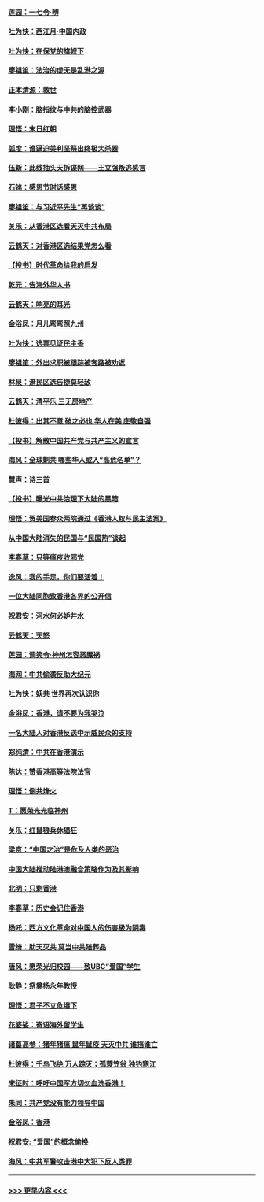 #### [莲园：一七令‧辨](../pages/nsc993/n11692558.md?t=12011655) 
#### [吐为快：西江月·中国内政](../pages/nsc993/n11692071.md?t=12011655) 
#### [吐为快：在保党的旗帜下](../pages/nsc993/n11691188.md?t=12011655) 
#### [廖祖笙：法治的虚无是乱港之源](../pages/nsc993/n11690605.md?t=12011655) 
#### [正本清源：救世](../pages/nsc993/n11689134.md?t=12011655) 
#### [李小刚：脑指纹与中共的脑控武器](../pages/nsc993/n11688900.md?t=12011655) 
#### [理悟：末日红朝](../pages/nsc993/n11688829.md?t=12011655) 
#### [弧度：谁逼迫美利坚祭出终极大杀器](../pages/nsc993/n11688735.md?t=12011655) 
#### [伍新：此线抽头天拆谍网——王立强叛逃感言](../pages/nsc993/n11687981.md?t=12011655) 
#### [石铭：感恩节时话感恩](../pages/nsc993/n11687568.md?t=12011655) 
#### [廖祖笙：与习近平先生“再谈谈”](../pages/nsc993/n11687005.md?t=12011655) 
#### [关乐：从香港区选看天灭中共布局](../pages/nsc993/n11686647.md?t=12011655) 
#### [云鹤天：对香港区选结果党怎么看](../pages/nsc993/n11686216.md?t=12011655) 
#### [【投书】时代革命给我的启发](../pages/nsc993/n11684287.md?t=12011655) 
#### [乾元：告海外华人书](../pages/nsc993/n11684044.md?t=12011655) 
#### [云鹤天：响亮的耳光](../pages/nsc993/n11684254.md?t=12011655) 
#### [金浴凤：月儿弯弯照九州](../pages/nsc993/n11684231.md?t=12011655) 
#### [吐为快：选票见证民主香](../pages/nsc993/n11684206.md?t=12011655) 
#### [廖祖笙：外出求职被跟踪被套路被劝返](../pages/nsc993/n11683874.md?t=12011655) 
#### [林泉：港民区选告捷莫轻敌](../pages/nsc993/n11683930.md?t=12011655) 
#### [云鹤天：清平乐 三无房地产](../pages/nsc993/n11681521.md?t=12011655) 
#### [杜彼得：出其不意 破之必也 华人在美 庄敬自强](../pages/nsc993/n11679554.md?t=12011655) 
#### [【投书】解散中国共产党与共产主义的宣言](../pages/nsc993/n11679177.md?t=12011655) 
#### [海风：全球剿共 哪些华人或入“高危名单”？](../pages/nsc993/n11678617.md?t=12011655) 
#### [慧声：诗三首](../pages/nsc993/n11678848.md?t=12011655) 
#### [【投书】曝光中共治理下大陆的黑暗](../pages/nsc993/n11678674.md?t=12011655) 
#### [理悟：贺美国参众两院通过《香港人权与民主法案》](../pages/nsc993/n11678104.md?t=12011655) 
#### [从中国大陆消失的民国与“民国热”谈起](../pages/nsc993/n11678075.md?t=12011655) 
#### [李春草：只等瘟疫收邪党](../pages/nsc993/n11677308.md?t=12011655) 
#### [逸风：我的手足，你们要活着！](../pages/nsc993/n11676352.md?t=12011655) 
#### [一位大陆同胞致香港各界的公开信](../pages/nsc993/n11675761.md?t=12011655) 
#### [祝君安：河水何必妒井水](../pages/nsc993/n11675746.md?t=12011655) 
#### [云鹤天：天怒](../pages/nsc993/n11675718.md?t=12011655) 
#### [莲园：调笑令‧神州怎容恶魔祸](../pages/nsc993/n11675648.md?t=12011655) 
#### [海网：中共偷袭反助大纪元](../pages/nsc993/n11673515.md?t=12011655) 
#### [吐为快：妖共 世界再次认识你](../pages/nsc993/n11673506.md?t=12011655) 
#### [金浴凤：香港，请不要为我哭泣](../pages/nsc993/n11673248.md?t=12011655) 
#### [一名大陆人对香港反送中示威民众的支持](../pages/nsc993/n11672615.md?t=12011655) 
#### [郑纯清：中共在香港演示](../pages/nsc993/n11670539.md?t=12011655) 
#### [陈达：赞香港高等法院法官](../pages/nsc993/n11669542.md?t=12011655) 
#### [理悟：倒共烽火](../pages/nsc993/n11668844.md?t=12011655) 
#### [T：愿荣光光临神州](../pages/nsc993/n11668421.md?t=12011655) 
#### [关乐：红鼠狼兵休猖狂](../pages/nsc993/n11668378.md?t=12011655) 
#### [梁京：“中国之治”是危及人类的恶治](../pages/nsc993/n11668328.md?t=12011655) 
#### [中国大陆推动陆港澳融合策略作为及其影响](../pages/nsc993/n11668157.md?t=12011655) 
#### [北明：只剩香港](../pages/nsc993/n11668002.md?t=12011655) 
#### [李春草：历史会记住香港](../pages/nsc993/n11667927.md?t=12011655) 
#### [杨吒：西方文化革命对中国人的伤害极为阴毒](../pages/nsc993/n11664521.md?t=12011655) 
#### [雪绮：助天灭共 莫当中共陪葬品](../pages/nsc993/n11662650.md?t=12011655) 
#### [唐风：愿荣光归校园——致UBC“爱国”学生](../pages/nsc993/n11662194.md?t=12011655) 
#### [耿静：祭奠杨永年教授](../pages/nsc993/n11662514.md?t=12011655) 
#### [理悟：君子不立危墙下](../pages/nsc993/n11662172.md?t=12011655) 
#### [花婆娑：寄语海外留学生](../pages/nsc993/n11662121.md?t=12011655) 
#### [诸葛高参：猪年猪瘟 鼠年鼠疫 天灭中共 谁挡谁亡](../pages/nsc993/n11661980.md?t=12011655) 
#### [杜彼得：千鸟飞绝 万人踪灭；孤蓑笠翁 独钓寒江](../pages/nsc993/n11661170.md?t=12011655) 
#### [宋征时：呼吁中国军方切勿血洗香港！](../pages/nsc993/n11415318.md?t=12011655) 
#### [朱同：共产党没有能力领导中国](../pages/nsc993/n11660421.md?t=12011655) 
#### [金浴凤：香港](../pages/nsc993/n11660419.md?t=12011655) 
#### [祝君安: “爱国”的概念偷换](../pages/nsc993/n11659706.md?t=12011655) 
#### [海风：中共军警攻击港中大犯下反人类罪](../pages/nsc993/n11659632.md?t=12011655) 

----
#### [ >>> 更早内容 <<< ](../indexes/nsc993-earlier.md)
